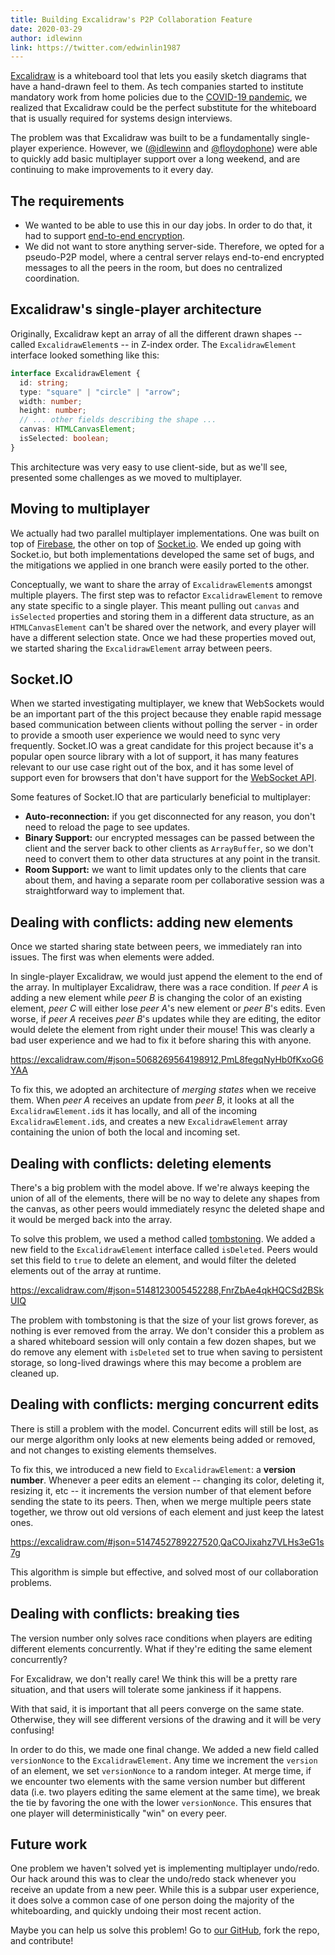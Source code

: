 ```yaml
---
title: Building Excalidraw's P2P Collaboration Feature
date: 2020-03-29
author: idlewinn
link: https://twitter.com/edwinlin1987
---
```


[Excalidraw](https://excalidraw.com/) is a whiteboard tool that lets you easily sketch diagrams that have a hand-drawn feel to them. As tech companies started to institute mandatory work from home policies due to the [COVID-19 pandemic](https://en.wikipedia.org/wiki/2019%E2%80%9320_coronavirus_pandemic), we realized that Excalidraw could be the perfect substitute for the whiteboard that is usually required for systems design interviews.

<!-- end -->

The problem was that Excalidraw was built to be a fundamentally single-player experience. However, we ([@idlewinn](https://twitter.com/edwinlin1987) and [@floydophone](https://twitter.com/floydophone)) were able to quickly add basic multiplayer support over a long weekend, and are continuing to make improvements to it every day.

## The requirements

- We wanted to be able to use this in our day jobs. In order to do that, it had to support [end-to-end encryption](/end-to-end-encryption/).
- We did not want to store anything server-side. Therefore, we opted for a pseudo-P2P model, where a central server relays end-to-end encrypted messages to all the peers in the room, but does no centralized coordination.

## Excalidraw's single-player architecture

Originally, Excalidraw kept an array of all the different drawn shapes -- called `ExcalidrawElement`s -- in Z-index order. The `ExcalidrawElement` interface looked something like this:

```typescript
interface ExcalidrawElement {
  id: string;
  type: "square" | "circle" | "arrow";
  width: number;
  height: number;
  // ... other fields describing the shape ...
  canvas: HTMLCanvasElement;
  isSelected: boolean;
}
```

This architecture was very easy to use client-side, but as we'll see, presented some challenges as we moved to multiplayer.

## Moving to multiplayer

We actually had two parallel multiplayer implementations. One was built on top of [Firebase](https://firebase.com/), the other on top of [Socket.io](https://socket.io/). We ended up going with Socket.io, but both implementations developed the same set of bugs, and the mitigations we applied in one branch were easily ported to the other.

Conceptually, we want to share the array of `ExcalidrawElement`s amongst multiple players. The first step was to refactor `ExcalidrawElement` to remove any state specific to a single player. This meant pulling out `canvas` and `isSelected` properties and storing them in a different data structure, as an `HTMLCanvasElement` can't be shared over the network, and every player will have a different selection state. Once we had these properties moved out, we started sharing the `ExcalidrawElement` array between peers.

## Socket.IO

When we started investigating multiplayer, we knew that WebSockets would be an important part of the this project because they enable rapid message based communication between clients without polling the server - in order to provide a smooth user experience we would need to sync very frequently. Socket.IO was a great candidate for this project because it's a popular open source library with a lot of support, it has many features relevant to our use case right out of the box, and it has some level of support even for browsers that don't have support for the [WebSocket API](https://developer.mozilla.org/en-US/docs/Web/API/WebSockets_API).

Some features of Socket.IO that are particularly beneficial to multiplayer:

- **Auto-reconnection:** if you get disconnected for any reason, you don't need to reload the page to see updates.
- **Binary Support:** our encrypted messages can be passed between the client and the server back to other clients as `ArrayBuffer`, so we don't need to convert them to other data structures at any point in the transit.
- **Room Support:** we want to limit updates only to the clients that care about them, and having a separate room per collaborative session was a straightforward way to implement that.

## Dealing with conflicts: adding new elements

Once we started sharing state between peers, we immediately ran into issues. The first was when elements were added.

In single-player Excalidraw, we would just append the element to the end of the array. In multiplayer Excalidraw, there was a race condition. If _peer A_ is adding a new element while _peer B_ is changing the color of an existing element, _peer C_ will either lose _peer A_'s new element or _peer B_'s edits. Even worse, if _peer A_ receives _peer B_'s updates while they are editing, the editor would delete the element from right under their mouse! This was clearly a bad user experience and we had to fix it before sharing this with anyone.

https://excalidraw.com/#json=5068269564198912,PmL8fegqNyHb0fKxoG6YAA

To fix this, we adopted an architecture of _merging states_ when we receive them. When _peer A_ receives an update from _peer B_, it looks at all the `ExcalidrawElement.id`s it has locally, and all of the incoming `ExcalidrawElement.id`s, and creates a new `ExcalidrawElement` array containing the union of both the local and incoming set.

## Dealing with conflicts: deleting elements

There's a big problem with the model above. If we're always keeping the union of all of the elements, there will be no way to delete any shapes from the canvas, as other peers would immediately resync the deleted shape and it would be merged back into the array.

To solve this problem, we used a method called [tombstoning](<https://en.wikipedia.org/wiki/Tombstone_(programming)>). We added a new field to the `ExcalidrawElement` interface called `isDeleted`. Peers would set this field to `true` to delete an element, and would filter the deleted elements out of the array at runtime.

https://excalidraw.com/#json=5148123005452288,FnrZbAe4qkHQCSd2BSkUIQ

The problem with tombstoning is that the size of your list grows forever, as nothing is ever removed from the array. We don't consider this a problem as a shared whiteboard session will only contain a few dozen shapes, but we do remove any element with `isDeleted` set to true when saving to persistent storage, so long-lived drawings where this may become a problem are cleaned up.

## Dealing with conflicts: merging concurrent edits

There is still a problem with the model. Concurrent edits will still be lost, as our merge algorithm only looks at new elements being added or removed, and not changes to existing elements themselves.

To fix this, we introduced a new field to `ExcalidrawElement`: a **version number**. Whenever a peer edits an element -- changing its color, deleting it, resizing it, etc -- it increments the version number of that element before sending the state to its peers. Then, when we merge multiple peers state together, we throw out old versions of each element and just keep the latest ones.

https://excalidraw.com/#json=5147452789227520,QaCOJixahz7VLHs3eG1s7g

This algorithm is simple but effective, and solved most of our collaboration problems.

## Dealing with conflicts: breaking ties

The version number only solves race conditions when players are editing different elements concurrently. What if they're editing the same element concurrently?

For Excalidraw, we don't really care! We think this will be a pretty rare situation, and that users will tolerate some jankiness if it happens.

With that said, it is important that all peers converge on the same state. Otherwise, they will see different versions of the drawing and it will be very confusing!

In order to do this, we made one final change. We added a new field called `versionNonce` to the `ExcalidrawElement`. Any time we increment the `version` of an element, we set `versionNonce` to a random integer. At merge time, if we encounter two elements with the same version number but different data (i.e. two players editing the same element at the same time), we break the tie by favoring the one with the lower `versionNonce`. This ensures that one player will deterministically "win" on every peer.

## Future work

One problem we haven't solved yet is implementing multiplayer undo/redo. Our hack around this was to clear the undo/redo stack whenever you receive an update from a new peer. While this is a subpar user experience, it does solve a common case of one person doing the majority of the whiteboarding, and quickly undoing their most recent action.

Maybe you can help us solve this problem! Go to [our GitHub](https://github.com/excalidraw/excalidraw), fork the repo, and contribute!

